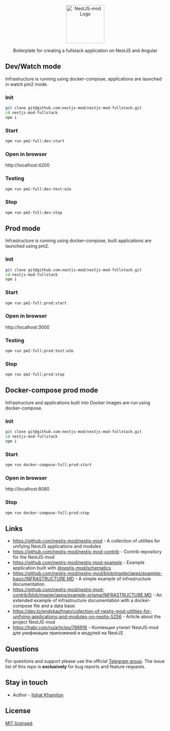 <p align="center">
  <a href="https://github.com/nestjs-mod/" target="blank"><img src="https://avatars.githubusercontent.com/u/155752954?s=200&v=4" width="120" alt="NestJS-mod Logo" /></a>
</p>

  <p align="center">Boilerplate for creating a fullstack application on NestJS and Angular</p>

## Dev/Watch mode

Infrastructure is running using docker-compose, applications are launched in watch pm2 mode.

### Init

```sh
git clone git@github.com:nestjs-mod/nestjs-mod-fullstack.git
cd nestjs-mod-fullstack
npm i
```

### Start

```sh
npm run pm2-full:dev:start
```

### Open in browser

http://localhost:4200

### Testing

```sh
npm run pm2-full:dev:test:e2e
```

### Stop

```sh
npm run pm2-full:dev:stop
```

## Prod mode

Infrastructure is running using docker-compose, built applications are launched using pm2.

### Init

```sh
git clone git@github.com:nestjs-mod/nestjs-mod-fullstack.git
cd nestjs-mod-fullstack
npm i
```

### Start

```sh
npm run pm2-full:prod:start
```

### Open in browser

http://localhost:3000

### Testing

```sh
npm run pm2-full:prod:test:e2e
```

### Stop

```sh
npm run pm2-full:prod:stop
```

## Docker-compose prod mode

Infrastructure and applications built into Docker images are run using docker-compose.

### Init

```sh
git clone git@github.com:nestjs-mod/nestjs-mod-fullstack.git
cd nestjs-mod-fullstack
npm i
```

### Start

```sh
npm run docker-compose-full:prod:start
```

### Open in browser

http://localhost:8080

### Stop

```sh
npm run docker-compose-full:prod:stop
```

## Links

- https://github.com/nestjs-mod/nestjs-mod - A collection of utilities for unifying NestJS applications and modules
- https://github.com/nestjs-mod/nestjs-mod-contrib - Contrib repository for the NestJS-mod
- https://github.com/nestjs-mod/nestjs-mod-example - Example application built with [@nestjs-mod/schematics](https://github.com/nestjs-mod/nestjs-mod/tree/master/libs/schematics)
- https://github.com/nestjs-mod/nestjs-mod/blob/master/apps/example-basic/INFRASTRUCTURE.MD - A simple example of infrastructure documentation.
- https://github.com/nestjs-mod/nestjs-mod-contrib/blob/master/apps/example-prisma/INFRASTRUCTURE.MD - An extended example of infrastructure documentation with a docker-compose file and a data base.
- https://dev.to/endykaufman/collection-of-nestjs-mod-utilities-for-unifying-applications-and-modules-on-nestjs-5256 - Article about the project NestJS-mod
- https://habr.com/ru/articles/788916 - Коллекция утилит NestJS-mod для унификации приложений и модулей на NestJS

## Questions

For questions and support please use the official [Telegram group](https://t.me/nestjs_mod). The issue list of this repo is **exclusively** for bug reports and feature requests.

## Stay in touch

- Author - [Ilshat Khamitov](https://t.me/KaufmanEndy)

## License

[MIT licensed](LICENSE).

```

```

